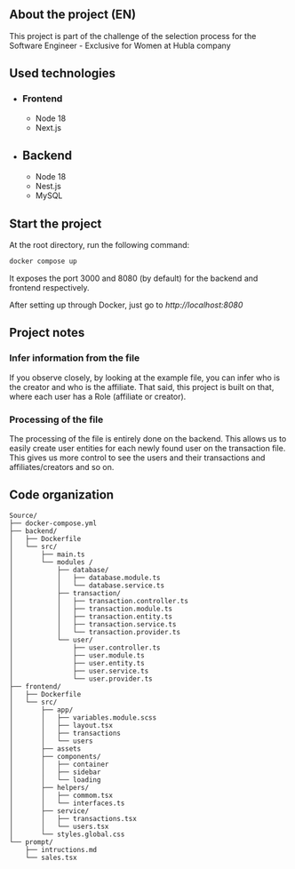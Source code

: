 ## About the project (EN)

This project is part of the challenge of the selection process for the Software Engineer - Exclusive for Women at Hubla company

## Used technologies

- ### Frontend

  - Node 18
  - Next.js

- ## Backend
  - Node 18
  - Nest.js
  - MySQL

## Start the project

At the root directory, run the following command:

```bash
docker compose up
```

It exposes the port 3000 and 8080 (by default) for the backend and frontend respectively.

After setting up through Docker, just go to _http://localhost:8080_

## Project notes

### Infer information from the file

If you observe closely, by looking at the example file, you can infer who is the creator and who is the affiliate. That said, this project is built on that, where each user has a Role (affiliate or creator).

### Processing of the file

The processing of the file is entirely done on the backend. This allows us to easily create user entities for each newly found user on the transaction file. This gives us more control to see the users and their transactions and affiliates/creators and so on.

## Code organization

```
Source/
├── docker-compose.yml
├── backend/
│   ├── Dockerfile
│   └── src/
│       ├── main.ts
│       └── modules /
│           ├── database/
│           │   ├── database.module.ts
│           │   └── database.service.ts
│           ├── transaction/
│           │   ├── transaction.controller.ts
│           │   ├── transaction.module.ts
│           │   ├── transaction.entity.ts
│           │   ├── transaction.service.ts
│           │   └── transaction.provider.ts
│           └── user/
│               ├── user.controller.ts
│               ├── user.module.ts
│               ├── user.entity.ts
│               ├── user.service.ts
│               └── user.provider.ts
├── frontend/
│   ├── Dockerfile
│   └── src/
│       ├── app/
│       │   ├── variables.module.scss
│       │   ├── layout.tsx
│       │   ├── transactions
│       │   └── users
│       ├── assets
│       ├── components/
│       │   ├── container
│       │   ├── sidebar
│       │   └── loading
│       ├── helpers/
│       │   ├── commom.tsx
│       │   └── interfaces.ts
│       ├── service/
│       │   ├── transactions.tsx
│       │   └── users.tsx
│       └── styles.global.css
└── prompt/
    ├── intructions.md
    └── sales.tsx
```

<!-- ## Screenshots -->
